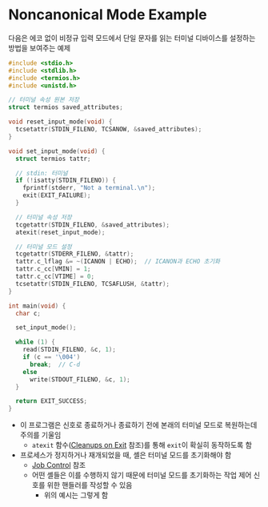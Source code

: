 # Noncanonical Mode Example

다음은 에코 없이 비정규 입력 모드에서 단일 문자를 읽는 터미널 디바이스를 설정하는 방법을 보여주는 예제

```C
#include <stdio.h>
#include <stdlib.h>
#include <termios.h>
#include <unistd.h>

// 터미널 속성 원본 저장
struct termios saved_attributes;

void reset_input_mode(void) {
  tcsetattr(STDIN_FILENO, TCSANOW, &saved_attributes);
}

void set_input_mode(void) {
  struct termios tattr;

  // stdin: 터미널
  if (!isatty(STDIN_FILENO)) {
    fprintf(stderr, "Not a terminal.\n");
    exit(EXIT_FAILURE);
  }

  // 터미널 속성 저장
  tcgetattr(STDIN_FILENO, &saved_attributes);
  atexit(reset_input_mode);

  // 터미널 모드 설정
  tcgetattr(STDERR_FILENO, &tattr);
  tattr.c_lflag &= ~(ICANON | ECHO);  // ICANON과 ECHO 초기화
  tattr.c_cc[VMIN] = 1;
  tattr.c_cc[VTIME] = 0;
  tcsetattr(STDIN_FILENO, TCSAFLUSH, &tattr);
}

int main(void) {
  char c;

  set_input_mode();

  while (1) {
    read(STDIN_FILENO, &c, 1);
    if (c == '\004')
      break;  // C-d
    else
      write(STDOUT_FILENO, &c, 1);
  }

  return EXIT_SUCCESS;
}
```

- 이 프로그램은 신호로 종료하거나 종료하기 전에 본래의 터미널 모드로 복원하는데 주의를 기울임
  - `atexit` 함수([Cleanups on Exit](https://sourceware.org/glibc/manual/2.40/html_node/Cleanups-on-Exit.html) 참조)를 통해 `exit`이 확실히 동작하도록 함
- 프로세스가 정지하거나 재개되었을 때, 셸은 터미널 모드를 초기화해야 함
  - [Job Control](https://sourceware.org/glibc/manual/2.40/html_node/Job-Control.html) 참조
  - 어떤 셸들은 이를 수행하지 않기 때문에 터미널 모드를 초기화하는 작업 제어 신호를 위한 핸들러를 작성할 수 있음
    - 위의 예시는 그렇게 함
